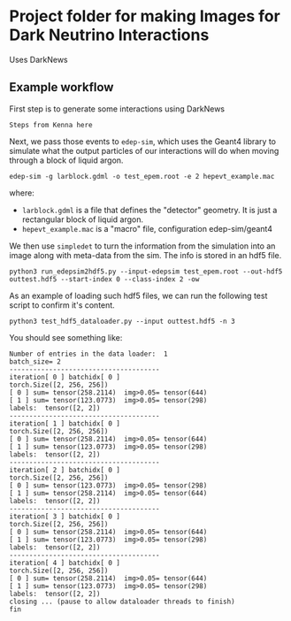 # Project folder for making Images for Dark Neutrino Interactions

Uses DarkNews

## Example workflow

First step is to generate some interactions using DarkNews

```
Steps from Kenna here
```

Next, we pass those events to `edep-sim`, which uses the Geant4 library to simulate what the output particles of our interactions will do when moving through a block of liquid argon.

```
edep-sim -g larblock.gdml -o test_epem.root -e 2 hepevt_example.mac
```
where:
* `larblock.gdml` is a file that defines the "detector" geometry. It is just a rectangular block of liquid argon.
* `hepevt_example.mac` is a "macro" file, configuration edep-sim/geant4

We then use `simpledet` to turn the information from the simulation into an image along with meta-data from the sim.
The info is stored in an hdf5 file.

```
python3 run_edepsim2hdf5.py --input-edepsim test_epem.root --out-hdf5 outtest.hdf5 --start-index 0 --class-index 2 -ow
```

As an example of loading such hdf5 files, we can run the following test script to confirm it's content.

```
python3 test_hdf5_dataloader.py --input outtest.hdf5 -n 3
```

You should see something like:
```
Number of entries in the data loader:  1
batch_size= 2
--------------------------------------
iteration[ 0 ] batchidx[ 0 ]
torch.Size([2, 256, 256])
[ 0 ] sum= tensor(258.2114)  img>0.05= tensor(644)
[ 1 ] sum= tensor(123.0773)  img>0.05= tensor(298)
labels:  tensor([2, 2])
--------------------------------------
iteration[ 1 ] batchidx[ 0 ]
torch.Size([2, 256, 256])
[ 0 ] sum= tensor(258.2114)  img>0.05= tensor(644)
[ 1 ] sum= tensor(123.0773)  img>0.05= tensor(298)
labels:  tensor([2, 2])
--------------------------------------
iteration[ 2 ] batchidx[ 0 ]
torch.Size([2, 256, 256])
[ 0 ] sum= tensor(123.0773)  img>0.05= tensor(298)
[ 1 ] sum= tensor(258.2114)  img>0.05= tensor(644)
labels:  tensor([2, 2])
--------------------------------------
iteration[ 3 ] batchidx[ 0 ]
torch.Size([2, 256, 256])
[ 0 ] sum= tensor(258.2114)  img>0.05= tensor(644)
[ 1 ] sum= tensor(123.0773)  img>0.05= tensor(298)
labels:  tensor([2, 2])
--------------------------------------
iteration[ 4 ] batchidx[ 0 ]
torch.Size([2, 256, 256])
[ 0 ] sum= tensor(258.2114)  img>0.05= tensor(644)
[ 1 ] sum= tensor(123.0773)  img>0.05= tensor(298)
labels:  tensor([2, 2])
closing ... (pause to allow dataloader threads to finish)
fin
```
